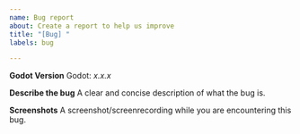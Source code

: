 ```yaml
---
name: Bug report
about: Create a report to help us improve
title: "[Bug] "
labels: bug

---
```


**Godot Version**
Godot: *x.x.x*

**Describe the bug**
A clear and concise description of what the bug is.

**Screenshots**
A screenshot/screenrecording while you are encountering this bug.
